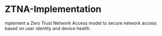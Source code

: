 # ZTNA-Implementation
mplement a Zero Trust Network Access model to secure network access based on user identity and device health.
